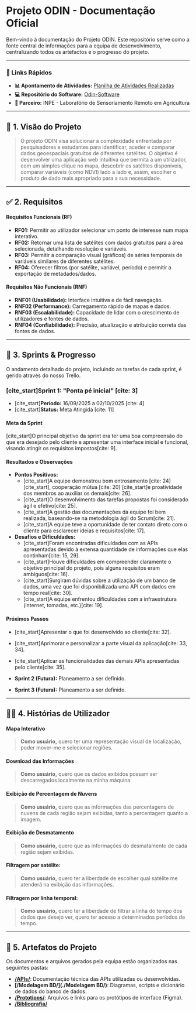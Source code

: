 # Projeto ODIN - Documentação Oficial

Bem-vindo à documentação do Projeto ODIN. Este repositório serve como a fonte central de informações para a equipa de desenvolvimento, centralizando todos os artefactos e o progresso do projeto.

---

### 🔗 Links Rápidos

- **📊 Apontamento de Atividades:** [Planilha de Atividades Realizadas](https://fatecspgov-my.sharepoint.com/:x:/r/personal/anderson_fernandes3_fatec_sp_gov_br/Documents/Arquivos%20de%20Chat%20do%20Microsoft%20Teams/Apontamento%20das%20Atividades%20Realizadas%20(1)%201.xlsx?d=w0254fcfb84cf49c09eb00b9f839fc727&csf=1&web=1&e=olYHHB&nav=MTVfezAwMDAwMDAwLTAwMDEtMDAwMC0wMDAwLTAwMDAwMDAwMDAwMH0)
- **💻 Repositório do Software:** [Odin-Software](https://github.com/CodeGators/ODIN-Software)
- **🤝 Parceiro:** INPE - Laboratório de Sensoriamento Remoto em Agricultura

---

## 🎯 1. Visão do Projeto

> O projeto ODIN visa solucionar a complexidade enfrentada por pesquisadores e estudantes para identificar, aceder e comparar dados geoespaciais gratuitos de diferentes satélites. O objetivo é desenvolver uma aplicação web intuitiva que permita a um utilizador, com um simples clique no mapa, descobrir os satélites disponíveis, comparar variáveis (como NDVI) lado a lado e, assim, escolher o produto de dado mais apropriado para a sua necessidade.

---

## ✅ 2. Requisitos

#### Requisitos Funcionais (RF)

- **RF01:** Permitir ao utilizador selecionar um ponto de interesse num mapa interativo.
- **RF02:** Retornar uma lista de satélites com dados gratuitos para a área selecionada, detalhando resolução e variáveis.
- **RF03:** Permitir a comparação visual (gráficos) de séries temporais de variáveis similares de diferentes satélites.
- **RF04:** Oferecer filtros (por satélite, variável, período) e permitir a exportação de metadados/dados.

#### Requisitos Não Funcionais (RNF)

- **RNF01 (Usabilidade):** Interface intuitiva e de fácil navegação.
- **RNF02 (Performance):** Carregamento rápido de mapas e dados.
- **RNF03 (Escalabilidade):** Capacidade de lidar com o crescimento de utilizadores e fontes de dados.
- **RNF04 (Confiabilidade):** Precisão, atualização e atribuição correta das fontes de dados.

---

## 🚀 3. Sprints & Progresso

O andamento detalhado do projeto, incluindo as tarefas de cada sprint, é gerido através do nosso Trello.

### [cite_start]Sprint 1: "Ponta pé inicial" [cite: 3]
- [cite_start]**Período:** 16/09/2025 a 02/10/2025 [cite: 4]
- [cite_start]**Status:** Meta Atingida [cite: 11]

#### Meta da Sprint
[cite_start]O principal objetivo da sprint era ter uma boa compreensão do que era desejado pelo cliente e apresentar uma interface inicial e funcional, visando atingir os requisitos impostos[cite: 9].

#### Resultados e Observações
- **Pontos Positivos:**
    - [cite_start]A equipe demonstrou bom entrosamento [cite: 24][cite_start], cooperação mútua [cite: 20] [cite_start]e proatividade dos membros ao auxiliar os demais[cite: 26].
    - [cite_start]O desenvolvimento das tarefas propostas foi considerado ágil e efetivo[cite: 25].
    - [cite_start]A gestão das documentações da equipe foi bem realizada, baseando-se na metodologia ágil do Scrum[cite: 21].
    - [cite_start]A equipe teve a oportunidade de ter contato direto com o cliente para esclarecer ideias e requisitos[cite: 17].
- **Desafios e Dificuldades:**
    - [cite_start]Foram encontradas dificuldades com as APIs apresentadas devido à extensa quantidade de informações que elas continham[cite: 15, 29].
    - [cite_start]Houve dificuldades em compreender claramente o objetivo principal do projeto, pois alguns requisitos eram ambíguos[cite: 16].
    - [cite_start]Surgiram dúvidas sobre a utilização de um banco de dados, uma vez que foi disponibilizada uma API com dados em tempo real[cite: 30].
    - [cite_start]A equipe enfrentou dificuldades com a infraestrutura (internet, tomadas, etc.)[cite: 19].

#### Próximos Passos
- [cite_start]Apresentar o que foi desenvolvido ao cliente[cite: 32].
- [cite_start]Aprimorar e personalizar a parte visual da aplicação[cite: 33, 34].
- [cite_start]Aplicar as funcionalidades das demais APIs apresentadas pelo cliente[cite: 35].

- **Sprint 2 (Futura):** Planeamento a ser definido.
- **Sprint 3 (Futura):** Planeamento a ser definido.

---

## 🧑‍💻 4. Histórias de Utilizador

#### Mapa Interativo
> **Como usuário,** quero ter uma representação visual de localização, poder mover-me e selecionar regiões.

#### Download das Informações
> **Como usuário,** quero que os dados exibidos possam ser descarregados localmente na minha máquina.

#### Exibição de Percentagem de Nuvens
> **Como usuário,** quero que as informações das percentagens de nuvens de cada região sejam exibidas, tanto a percentagem quanto a imagem.

#### Exibição de Desmatamento
> **Como usuário,** quero que as informações do desmatamento de cada região sejam exibidas.

#### Filtragem por satélite:
> **Como usuário,** quero ter a liberdade de escolher qual satélite me atenderá na exibição das informações.
 
 
#### Filtragem por linha temporal:
> **Como usuário,** quero ter a liberdade de filtrar a linha do tempo dos dados que desejo ver, quero ter acesso a determinados períodos de tempo.

---

## 📁 5. Artefatos do Projeto

Os documentos e arquivos gerados pela equipa estão organizados nas seguintes pastas:

- **[/APIs/](./APIs/)**: Documentação técnica das APIs utilizadas ou desenvolvidas.
- **[/Modelagem BD/](./Modelagem BD/)**: Diagramas, scripts e dicionário de dados do banco de dados.
- **[/Prototipos/](./Prototipos/)**: Arquivos e links para os protótipos de interface (Figma).
- **[/Bibliografia/](./Bibliografia/)**
